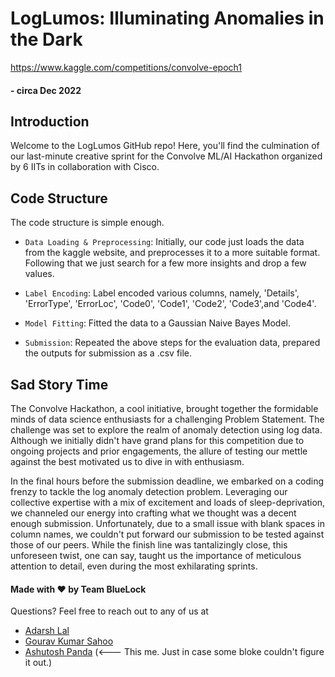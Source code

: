 # LogLumos: Illuminating Anomalies in the Dark

https://www.kaggle.com/competitions/convolve-epoch1

#### - circa Dec 2022
## Introduction

Welcome to the LogLumos GitHub repo! Here, you'll find the culmination of  our last-minute creative sprint for the Convolve ML/AI Hackathon organized by 6 IITs in collaboration with Cisco.

## Code Structure

The code structure is simple enough.

- `Data Loading & Preprocessing`: Initially, our code just loads the data from the kaggle website, and preprocesses it to a more suitable format. Following that we just search for a few more insights and drop a few values.

- `Label Encoding`: Label encoded various columns, namely, 'Details', 'ErrorType', 'ErrorLoc', 'Code0', 'Code1', 'Code2', 'Code3',and 'Code4'.

- `Model Fitting`: Fitted the data to a Gaussian Naive Bayes Model.

- `Submission`: Repeated the above steps for the evaluation data, prepared the outputs for submission as a .csv file.

## Sad Story Time

The Convolve Hackathon, a cool initiative, brought together the formidable minds of data science enthusiasts for a challenging Problem Statement. The challenge was set to explore the realm of anomaly detection using log data. Although we initially didn't have grand plans for this competition due to ongoing projects and prior engagements, the allure of testing our mettle against the best motivated us to dive in with enthusiasm.

In the final hours before the submission deadline, we embarked on a coding frenzy to tackle the log anomaly detection problem. Leveraging our collective expertise with a mix of excitement and loads of sleep-deprivation, we channeled our energy into crafting what we thought was a decent enough submission. Unfortunately, due to a small issue with blank spaces in column names, we couldn't put forward our submission to be tested against those of our peers. While the finish line was tantalizingly close, this unforeseen twist, one can say, taught us the importance of meticulous attention to detail, even during the most exhilarating sprints. 

#### Made with ❤️ by Team BlueLock

Questions? Feel free to reach out to any of us at
- [Adarsh Lal](https://github.com/anonymous08black)
- [Gourav Kumar Sahoo](https://github.com/gouravsahoo)
- [Ashutosh Panda](https://github.com/AshutoshPanda2002) (<--- This me. Just in case some bloke couldn't figure it out.)
